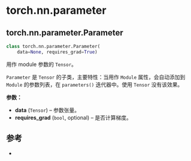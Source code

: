 # torch.nn.parameter

## torch.nn.parameter.Parameter

```python
class torch.nn.parameter.Parameter(
    data=None, requires_grad=True)
```

用作 module 参数的 `Tensor`。

`Parameter` 是 `Tensor` 的子类，主要特性：当用作 `Module` 属性，会自动添加到 `Module` 的参数列表，在 `parameters()` 迭代器中。使用 `Tensor` 没有该效果。

**参数：**

- **data** (`Tensor`) – 参数张量。
- **requires_grad** (`bool`, optional) – 是否计算梯度。

## 参考
- 